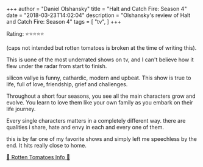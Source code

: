 +++
author = "Daniel Olshansky"
title = "Halt and Catch Fire: Season 4"
date = "2018-03-23T14:02:04"
description = "Olshansky's review of Halt and Catch Fire: Season 4"
tags = [
    "tv",
]
+++

Rating: ⭐⭐⭐⭐⭐

(caps not intended but rotten tomatoes is broken at the time of writing this).

This is uone of the most underrated shows on tv, and I can't believe how it flew under the radar from start to finish.

silicon vallye is funny, cathardic, modern and upbeat. This show is true to life, full of love, friendship, grief and challenges.

Throughout a short four seasons, you see all the main characters grow and evolve. You learn to love them like your own family as you embark on their life journey.

Every single characters matters in a completely different way. there are qualities i share, hate and envy in each and every one of them.

this is by far one of my favorite shows and simply left me speechless by the end. It hits really close to home.

[🍅 Rotten Tomatoes Info 🍅](https://www.rottentomatoes.com//tv/halt_and_catch_fire/s04)
